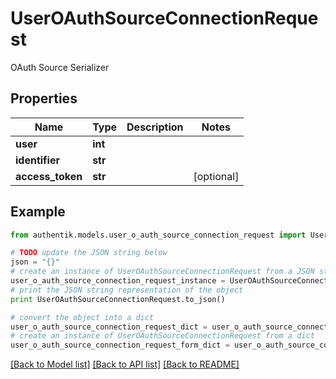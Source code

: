 # UserOAuthSourceConnectionRequest

OAuth Source Serializer

## Properties
Name | Type | Description | Notes
------------ | ------------- | ------------- | -------------
**user** | **int** |  | 
**identifier** | **str** |  | 
**access_token** | **str** |  | [optional] 

## Example

```python
from authentik.models.user_o_auth_source_connection_request import UserOAuthSourceConnectionRequest

# TODO update the JSON string below
json = "{}"
# create an instance of UserOAuthSourceConnectionRequest from a JSON string
user_o_auth_source_connection_request_instance = UserOAuthSourceConnectionRequest.from_json(json)
# print the JSON string representation of the object
print UserOAuthSourceConnectionRequest.to_json()

# convert the object into a dict
user_o_auth_source_connection_request_dict = user_o_auth_source_connection_request_instance.to_dict()
# create an instance of UserOAuthSourceConnectionRequest from a dict
user_o_auth_source_connection_request_form_dict = user_o_auth_source_connection_request.from_dict(user_o_auth_source_connection_request_dict)
```
[[Back to Model list]](../README.md#documentation-for-models) [[Back to API list]](../README.md#documentation-for-api-endpoints) [[Back to README]](../README.md)


